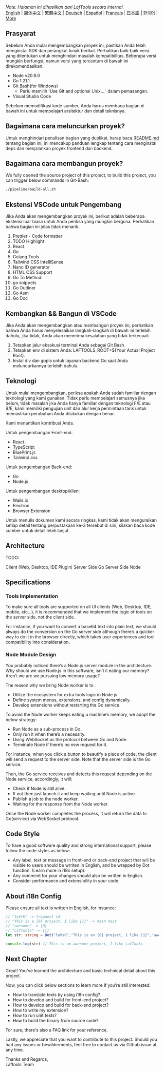 <i>Note: Halaman ini dihasilkan dari LafTools secara internal.</i> <br/> [English](/docs/en_US)  |  [简体中文](/docs/zh_CN)  |  [繁體中文](/docs/zh_HK)  |  [Deutsch](/docs/de)  |  [Español](/docs/es)  |  [Français](/docs/fr)  |  [日本語](/docs/ja)  |  [한국어](/docs/ko) | [More](/docs/) <br/>

## Prasyarat

Sebelum Anda mulai mengembangkan proyek ini, pastikan Anda telah menginstal SDK dan perangkat lunak berikut. Perhatikan baik-baik versi yang ditentukan untuk menghindari masalah kompatibilitas. Beberapa versi mungkin berfungsi, namun versi yang tercantum di bawah ini direkomendasikan.

- Node v20.9.0
- Go 1.21.1
- Git Bash(for Windows)
  - Perlu memilih 'Use Git and optional Unix....' dalam pemasangan.
- Visual Studio Code

Sebelum memodifikasi kode sumber, Anda harus membaca bagian di bawah ini untuk mempelajari arsitektur dan detail teknisnya.

## Bagaimana cara meluncurkan proyek?

Untuk menghindari penulisan bagian yang duplikat, harap baca [README.md](../README.md) tentang bagian ini, ini mencakup panduan lengkap tentang cara menginstal deps dan menjalankan proyek frontend dan backend.

## Bagaimana cara membangun proyek?

We fully opened the source project of this project, to build this project, you can trigger below commands in Git-Bash:

```bash
./pipeline/build-all.sh
```

## Ekstensi VSCode untuk Pengembang

Jika Anda akan mengembangkan proyek ini, berikut adalah beberapa ekstensi luar biasa untuk Anda periksa yang mungkin berguna. Perhatikan bahwa bagian ini jelas tidak menarik.

1. Prettier - Code formatter
2. TODO Highlight
3. React
4. Go
5. Golang Tools
6. Tailwind CSS IntelliSense
7. Nano ID generator
8. HTML CSS Support
9. Go To Method
10. go snippets
11. Go Outliner
12. Go Asm
13. Go Doc

## Kembangkan && Bangun di VSCode

Jika Anda akan mengembangkan atau membangun proyek ini, perhatikan bahwa Anda harus menyelesaikan langkah-langkah di bawah ini terlebih dahulu, jika tidak, Anda akan menerima kesalahan yang tidak terkecuali.

1. Tetapkan jalur eksekusi terminal Anda sebagai Git Bash
2. Tetapkan env di sistem Anda: LAFTOOLS_ROOT=${Your Actual Project Root}.
3. Instal dlv dan gopls untuk layanan backend Go saat Anda meluncurkannya terlebih dahulu.

## Teknologi

Untuk mulai mengembangkan, periksa apakah Anda sudah familiar dengan teknologi yang kami gunakan. Tidak perlu mempelajari semuanya jika belum, tidak masalah jika Anda hanya familiar dengan teknologi F/E atau B/E, kami memiliki pengujian unit dan alur kerja permintaan tarik untuk memastikan perubahan Anda dilakukan dengan benar.

Kami menantikan kontribusi Anda.

Untuk pengembangan Front-end:

- React
- TypeScript
- BluePrint.js
- Tailwind.css

Untuk pengembangan Back-end:

- Go
- Node.js

Untuk pengembangan desktop/klien:

- Wails.io
- Electron
- Browser Extension

Untuk menulis dokumen kami secara ringkas, kami tidak akan menguraikan setiap detail tentang perpustakaan ke-3 tersebut di sini, silakan baca kode sumber untuk detail lebih lanjut.

## Architecture

TODO:

Client (Web, Desktop, IDE Plugin)
<interact with>
Server SIde Go
<interact with>
Server Side Node

## Specifications

### Tools Implementation

To make sure all tools are supported on all UI clients (Web, Desktop, IDE, mobile, etc…), it is recommended that we implement the logic of tools on the server side, not the client side.

For instance, if you want to convert a base64 text into plain text, we should always do the conversion on the Go server side although there’s a quicker way to do it in the browser directly, which takes user experiences and tool compatibility into consideration.

### Node Module Design

You probably noticed there’s a Node.js server module in the architecture. Why should we use Node.js in this software, isn’t it eating our memory? Aren’t we are we pursuing low memory usage?

The reason why we bring Node worker is to :

- Utilize the ecosystem for extra tools logic in Node.js
- Define system menus, extensions, and config dynamically.
- Develop extensions without restarting the Go service.

To avoid the Node worker keeps eating u machine’s memory, we adopt the below strategy:

- Run Node as a sub-process in Go.
- Only run it when there’s a necessity.
- Using WebSocket as the protocol between Go and Node.
- Terminate Node if there’s no new request for it.

For instance, when you click a button to beautify a piece of code, the client will send a request to the server side. Note that the server side is the Go service.

Then, the Go service receives and detects this request depending on the Node service, accordingly, it will:

- Check if Node is still alive.
- If not then just launch it and keep waiting until Node is active.
- Publish a job to the node worker.
- Waiting for the response from the Node worker.

Once the Node worker completes the process, it will return the data to Go(service) via WebSocket protocol.

## Code Style

To have a good software quality and strong international support, please follow the code styles as below:

- Any label, text or message in front-end or back-end project that will be visible to users should be wrriten in English, and be wrapped by Dot function. (Learn more in i18n setup).
- Any comment for your changes should also be written in English.
- Consider performance and extensibility in your code.

## About i18n Config

Please ensure all text is written in English, for instance:

```Typescript
// "leVsK" -> fragment id
// "This is a {0} project, I like {1}" -> main text
// "awesome" -> {0}
// "LafTools" -> {1}
let str: string = Dot("leVsK","This is an {0} project, I like {1}","awesome","LafTools")

console.log(str) // This is an awesome project, I like LafTools
```

## Next Chapter

Great! You’ve learned the architecture and basic technical detail about this project.

Now, you can click below sections to learn more if you’re still interested.

- How to translate texts by using i18n config?
- How to develop and build for front-end project?
- How to develop and build for back-end project?
- How to write my extension?
- How to run unit tests?
- How to build the binary from source code?

For sure, there's also a FAQ link for your reference.

Lastly, we appreciate that you want to contribute to this project. Should you had any issues or bewilderments, feel free to contact us via Github issue at any time.

Thanks and Regards,  
Laftools Team
